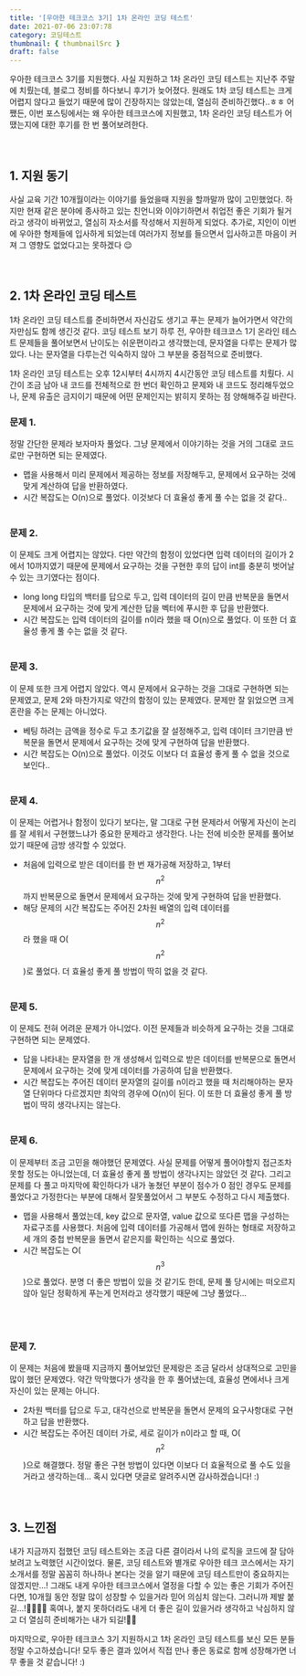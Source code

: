 ```yaml
---
title: '[우아한 테크코스 3기] 1차 온라인 코딩 테스트'
date: 2021-07-06 23:07:78
category: 코딩테스트
thumbnail: { thumbnailSrc }
draft: false
---
```


우아한 테크코스 3기를 지원했다. 사실 지원하고 1차 온라인 코딩 테스트는 지난주 주말에 치뤘는데, 블로그 정비를 하다보니 후기가 늦어졌다. 원래도 1차 코딩 테스트는 크게 어렵지 않다고 들었기 때문에 많이 긴장하지는 않았는데, 열심히 준비하긴했다..ㅎㅎ 어쨌든, 이번 포스팅에서는 왜 우아한 테크코스에 지원했고, 1차 온라인 코딩 테스트가 어땠는지에 대한 후기를 한 번 풀어보려한다.  
<br/>
<br/>

## 1. 지원 동기

사실 교육 기간 10개월이라는 이야기를 들었을때 지원을 할까말까 많이 고민했었다. 하지만 현재 같은 분야에 종사하고 있는 친언니와 이야기하면서 취업전 좋은 기회가 될거라고 생각이 바뀌었고, 열심히 자소서를 작성해서 지원하게 되었다. 추가로, 지인이 이번에 우아한 형제들에 입사하게 되었는데 여러가지 정보를 들으면서 입사하고픈 마음이 커져 그 영향도 없었다고는 못하겠다 😌
<br/><br/><br/>

## 2. 1차 온라인 코딩 테스트

1차 온라인 코딩 테스트를 준비하면서 자신감도 생기고 푸는 문제가 늘어가면서 약간의 자만심도 함께 생긴것 같다. 코딩 테스트 보기 하루 전, 우아한 테크코스 1기 온라인 테스트 문제들을 풀어보면서 난이도는 쉬운편이라고 생각했는데, 문자열을 다루는 문제가 많았다. 나는 문자열을 다루는건 익숙하지 않아 그 부분을 중점적으로 준비했다.

1차 온라인 코딩 테스트는 오후 12시부터 4시까지 4시간동안 코딩 테스트를 치뤘다. 시간이 조금 남아 내 코드를 전체적으로 한 번더 확인하고 문제와 내 코드도 정리해두었으나, 문제 유출은 금지이기 때문에 어떤 문제인지는 밝히지 못하는 점 양해해주길 바란다.

### 문제 1.

정말 간단한 문제라 보자마자 풀었다. 그냥 문제에서 이야기하는 것을 거의 그대로 코드로만 구현하면 되는 문제였다.

- 맵을 사용해서 미리 문제에서 제공하는 정보를 저장해두고, 문제에서 요구하는 것에 맞게 계산하여 답을 반환하였다.
- 시간 복잡도는 O(n)으로 풀었다. 이것보다 더 효율성 좋게 풀 수는 없을 것 같다..
  <br/><br/>

### 문제 2.

이 문제도 크게 어렵지는 않았다. 다만 약간의 함정이 있었다면 입력 데이터의 길이가 2에서 10까지였기 때문에 문제에서 요구하는 것을 구현한 후의 답이 int를 충분히 벗어날 수 있는 크기였다는 점이다.

- long long 타입의 백터를 답으로 두고, 입력 데이터의 길이 만큼 반복문을 돌면서 문제에서 요구하는 것에 맞게 계산한 답을 벡터에 푸시한 후 답을 반환했다.
- 시간 복잡도는 입력 데이터의 길이를 n이라 했을 때 O(n)으로 풀었다. 이 또한 더 효율성 좋게 풀 수는 없을 것 같다.
  <br/><br/>

### 문제 3.

이 문제 또한 크게 어렵지 않았다. 역시 문제에서 요구하는 것을 그대로 구현하면 되는 문제였고, 문제 2와 마찬가지로 약간의 함정이 있는 문제였다. 문제만 잘 읽었으면 크게 혼란을 주는 문제는 아니었다.

- 베팅 하려는 금액을 정수로 두고 초기값을 잘 설정해주고, 입력 데이터 크기만큼 반복문을 돌면서 문제에서 요구하는 것에 맞게 구현하여 답을 반환했다.
- 시간 복잡도는 O(n)으로 풀었다. 이것도 이보다 더 효율성 좋게 풀 수 없을 것으로 보인다..
  <br/><br/>

### 문제 4.

이 문제는 어렵거나 함정이 있다기 보다는, 말 그대로 구현 문제라서 어떻게 자신이 논리를 잘 세워서 구현했느냐가 중요한 문제라고 생각한다. 나는 전에 비슷한 문제를 풀어보았기 때문에 금방 생각할 수 있었다.

- 처음에 입력으로 받은 데이터를 한 번 재가공해 저장하고, 1부터 $$n^2$$까지 반복문으로 돌면서 문제에서 요구하는 것에 맞게 구현하여 답을 반환했다.
- 해당 문제의 시간 복잡도는 주어진 2차원 배열의 입력 데이터를 $$n^2$$라 했을 때 O($$n^2$$)로 풀었다. 더 효율성 좋게 풀 방법이 딱히 없을 것 같다.
  <br/><br/>

### 문제 5.

이 문제도 전혀 어려운 문제가 아니었다. 이전 문제들과 비슷하게 요구하는 것을 그대로 구현하면 되는 문제였다.

- 답을 나타내는 문자열을 한 개 생성해서 입력으로 받은 데이터를 반복문으로 돌면서 문제에서 요구하는 것에 맞게 데이터를 가공하여 답을 반환했다.
- 시간 복잡도는 주어진 데이터 문자열의 길이를 n이라고 했을 때 처리해야하는 문자열 단위마다 다르겠지만 최악의 경우에 O(n)이 된다. 이 또한 더 효율성 좋게 풀 방법이 딱히 생각나지는 않는다.
  <br/><br/>

### 문제 6.

이 문제부터 조금 고민을 해야했던 문제였다. 사실 문제를 어떻게 풀어야할지 접근조차 못할 정도는 아니었는데, 더 효율성 좋게 풀 방법이 생각나지는 않았던 것 같다. 그리고 문제를 다 풀고 마지막에 확인하다가 내가 놓쳤던 부분이 점수가 0 점인 경우도 문제를 풀었다고 가정한다는 부분에 대해서 잘못풀었어서 그 부분도 수정하고 다시 제출했다.

- 맵을 사용해서 풀었는데, key 값으로 문자열, value 값으로 또다른 맵을 구성하는 자료구조를 사용했다. 처음에 입력 데이터를 가공해서 맵에 원하는 형태로 저장하고 세 개의 중첩 반복문을 돌면서 같은지를 확인하는 식으로 풀었다.
- 시간 복잡도는 O($$n^3$$)으로 풀었다. 분명 더 좋은 방법이 있을 것 같기도 한데, 문제 풀 당시에는 떠오르지 않아 일단 정확하게 푸는게 먼저라고 생각했기 때문에 그냥 풀었다...

<br/><br/>

### 문제 7.

이 문제는 처음에 봤을때 지금까지 풀어보았던 문제랑은 조금 달라서 상대적으로 고민을 많이 했던 문제였다. 약간 막막했다가 생각을 한 후 풀어냈는데, 효율성 면에서나 크게 자신이 있는 문제는 아니다.

- 2차원 백터를 답으로 두고, 대각선으로 반복문을 돌면서 문제의 요구사항대로 구현하고 답을 반환했다.
- 시간 복잡도는 주어진 데이터 가로, 세로 길이가 n이라고 할 때, O($$n^2$$)으로 해결했다. 정말 좋은 구현 방법이 있다면 이보다 더 효율적으로 풀 수도 있을거라고 생각하는데... 혹시 있다면 댓글로 알려주시면 감사하겠습니다! :)
  <br/><br/><br/>

## 3. 느낀점

내가 지금까지 접했던 코딩 테스트와는 조금 다른 결이라서 나의 로직을 코드에 잘 담아보려고 노력했던 시간이었다. 물론, 코딩 테스트와 별개로 우아한 테크 코스에서는 자기소개서를 정말 꼼꼼히 하나하나 본다는 것을 알기 때문에 코딩 테스트만이 중요하지는 않겠지만...! 그래도 내게 우아한 테크코스에서 열정을 다할 수 있는 좋은 기회가 주어진다면, 10개월 동안 정말 많이 성장할 수 있을거라 믿어 의심치 않는다. 그러니까 제발 붙길...!🙏🏻🙏🏻 혹여나, 붙지 못하더라도 내게 더 좋은 길이 있을거라 생각하고 낙심하지 않고 더 열심히 준비해가는 내가 되길!🙏🏻

마지막으로, 우아한 테크코스 3기 지원하시고 1차 온라인 코딩 테스트를 보신 모든 분들 정말 수고하셨습니다! 모두 좋은 결과 있어서 직접 만나 좋은 동료로 함께 성장해가면 너무 좋을 것 같습니다! :)
<br/><br/><br/>

